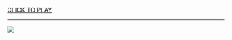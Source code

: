 
<a href="https://premium76.site?title=subway_surfers_unblocked_games_67&ref=13M">CLICK TO PLAY</a></h3>
<hr>

<a href="https://premium76.site?title=subway_surfers_unblocked_games_67&ref=13M"><img src="https://clearcache.store/games.png"></a>


